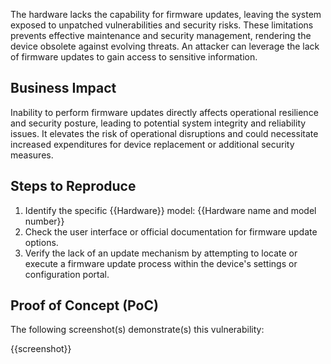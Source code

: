 The hardware lacks the capability for firmware updates, leaving the system exposed to unpatched vulnerabilities and security risks. These limitations prevents effective maintenance and security management, rendering the device obsolete against evolving threats. An attacker can leverage the lack of firmware updates to gain access to sensitive information.

## Business Impact

Inability to perform firmware updates directly affects operational resilience and security posture, leading to potential system integrity and reliability issues. It elevates the risk of operational disruptions and could necessitate increased expenditures for device replacement or additional security measures.

## Steps to Reproduce

1. Identify the specific {{Hardware}} model:
{{Hardware name and model number}}
2. Check the user interface or official documentation for firmware update options.
3. Verify the lack of an update mechanism by attempting to locate or execute a firmware update process within the device's settings or configuration portal.

## Proof of Concept (PoC)

The following screenshot(s) demonstrate(s) this vulnerability:

{{screenshot}}
